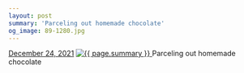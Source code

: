 ```yaml
---
layout: post
summary: 'Parceling out homemade chocolate'
og_image: 89-1280.jpg
---
```


<p>
  <time>
    <a href="/89">December 24, 2021</a>
  </time>
  <a href="/89">
    <img src="{{ site.assets_url }}/89-640.jpg" srcset="{{ site.assets_url }}/89-320.jpg 320w, {{ site.assets_url }}/89-640.jpg 640w, {{ site.assets_url }}/89-960.jpg 960w, {{ site.assets_url }}/89-1280.jpg 1280w" sizes="(min-width: 700px) 50vw, calc(100vw - 2rem)" alt="{{ page.summary }}" />
  </a>
  <span>Parceling out homemade chocolate</span>
</p>
